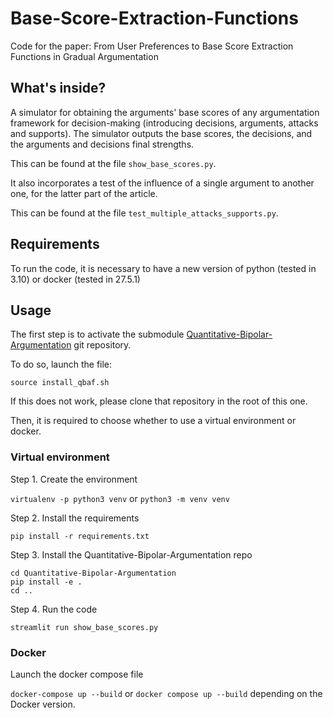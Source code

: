 # Base-Score-Extraction-Functions
Code for the paper: From User Preferences to Base Score Extraction Functions in Gradual Argumentation

## What's inside?

A simulator for obtaining the arguments' base scores of any argumentation framework for decision-making (introducing decisions, arguments, attacks and supports). The simulator outputs the base scores, the decisions, and the arguments and decisions final strengths.

This can be found at the file ```show_base_scores.py```.

It also incorporates a test of the influence of a single argument to another one, for the latter part of the article. 

This can be found at the file ```test_multiple_attacks_supports.py```.

## Requirements

To run the code, it is necessary to have a new version of python (tested in 3.10) or docker (tested in 27.5.1)

## Usage 

The first step is to activate the submodule [Quantitative-Bipolar-Argumentation](https://github.com/TimKam/Quantitative-Bipolar-Argumentation) git repository. 

To do so, launch the file:

```source install_qbaf.sh```

If this does not work, please clone that repository in the root of this one.


Then, it is required to choose whether to use a virtual environment or docker.

### Virtual environment

Step 1. Create the environment

```virtualenv -p python3 venv``` or ```python3 -m venv venv```

Step 2. Install the requirements

```pip install -r requirements.txt```

Step 3. Install the Quantitative-Bipolar-Argumentation repo

```
cd Quantitative-Bipolar-Argumentation
pip install -e .
cd ..
```

Step 4. Run the code

``` streamlit run show_base_scores.py ```

### Docker

Launch the docker compose file

```docker-compose up --build``` or ```docker compose up --build``` depending on the Docker version.